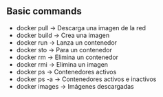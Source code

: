 ## Basic commands

* docker pull -> Descarga una imagen de la red
* docker build -> Crea una imagen
* docker run -> Lanza un contenedor
* docker sto -> Para un contenedor
* docker rm -> Elimina un contenedor
* docker rmi -> Elimina un imagen
* docker ps -> Contenedores activos
* docker ps -a -> Contenedores activos e inactivos
* docker images -> Imágenes descargadas
